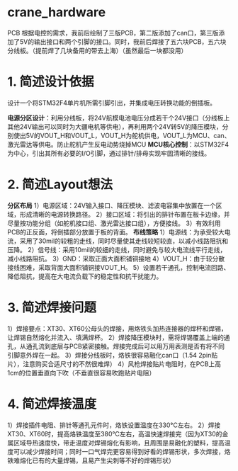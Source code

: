 # crane_hardware
PCB
根据电控的需求，我前后绘制了三版PCB，第二版添加了can口，第三版添加了5V的输出接口和两个引脚的接口。同时，我前后焊接了五六块PCB，五六块分线板。（提前焊了几块备用的带去上海）（虽然最后一块都没用）

# 1. 简述设计依据
设计一个将STM32F4单片机所需引脚引出，并集成电压转换功能的倒插板。

**电源分区设计**：利用分线板，将24V航模电池电压分成若干个24V接口（分线板上其他24V输出可以同时为大疆电机等供电），再利用两个24V转5V的降压模块，分别使出5V的VOUT_H和VOUT_L，VOUT_H为舵机供电，VOUT_L为MCU、can、激光雷达等供电。防止舵机产生反电动势烧掉MCU
**MCU核心控制**：以STM32F4为中心，引出其所有必要的I/O引脚，通过排针/排母实现牢固清晰的接线。

# 2. 简述Layout想法
**分区布局**
1）电源区域：24V输入接口、降压模块、滤波电容集中放置在一个区域，形成清晰的电源转换路径。
2）接口区域：将引出的排针布置在板卡边缘，并尽量按功能分组（如舵机接口组、激光雷达接口组），方便接线。
3）有效利用PCB的正反面，将倒插部分放置于板的背面。
**布线策略**
1）电源线：为承受较大电流，采用了30mil的较粗的走线，同时尽量使其走线较短较直，以减小线路阻抗和压降。
2）信号线：采用10mil的较细的走线，同时避免与较大电流线平行走线，减小线路阻抗。
3）GND：采取正面大面积铺铜接地
4）VOUT_H：由于较分散接线困难，采取背面大面积铺铜接VOUT_H。
5）设置若干通孔，控制电流回路、降低阻抗，提高在大电流负载下的稳定性和抗干扰能力。

# 3. 简述焊接问题
1）焊接要点：XT30、XT60公母头的焊接，用烙铁头加热连接器的焊杯和焊锡，让焊锡自然熔化并流入、填满焊杯。
2）焊接降压模块时，需将焊锡覆盖上端的通孔，从通孔流到底层与PCB紧密接触。焊接完成后可以用万用表测是否有将不同引脚意外焊在一起。
3）焊接分线板时，烙铁很容易融化can口（1.54 2pin贴片），注意购买合适尺寸的不然很难焊）
4）风枪焊接贴片电阻时，在PCB上高1cm的位置垂直向下吹（不垂直很容易吹跑贴片电阻）

# 4. 简述焊接温度
1）焊接插件电阻、排针等通孔元件时，烙铁设置温度在330°C左右。
2）焊接XT30、XT60时，提高烙铁温度至380°C左右，高温快速焊接完（因为XT30的金属区域导热速度快，带走温度对焊锡熔化有影响，且周围是易融化的塑料，提高温度可以减少焊接时间；同时一口气焊完更容易得到好看的焊锡形状，多次焊接，烙铁难熔化已有的大量焊锡，且易产生尖刺等不好的焊锡形状）
